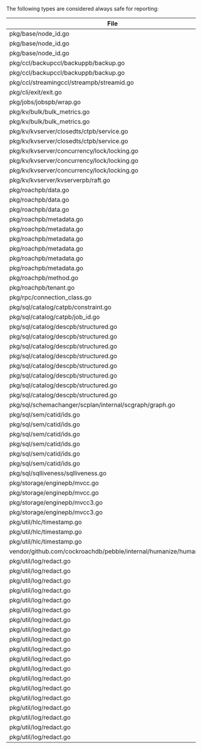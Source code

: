 The following types are considered always safe for reporting:

File | Type
--|--
pkg/base/node_id.go | `*NodeIDContainer`
pkg/base/node_id.go | `*SQLIDContainer`
pkg/base/node_id.go | `*StoreIDContainer`
pkg/ccl/backupccl/backuppb/backup.go | `sz`
pkg/ccl/backupccl/backuppb/backup.go | `timing`
pkg/ccl/streamingccl/streampb/streamid.go | `StreamID`
pkg/cli/exit/exit.go | `Code`
pkg/jobs/jobspb/wrap.go | `Type`
pkg/kv/bulk/bulk_metrics.go | `sz`
pkg/kv/bulk/bulk_metrics.go | `timing`
pkg/kv/kvserver/closedts/ctpb/service.go | `LAI`
pkg/kv/kvserver/closedts/ctpb/service.go | `SeqNum`
pkg/kv/kvserver/concurrency/lock/locking.go | `Durability`
pkg/kv/kvserver/concurrency/lock/locking.go | `Strength`
pkg/kv/kvserver/concurrency/lock/locking.go | `WaitPolicy`
pkg/kv/kvserver/kvserverpb/raft.go | `SnapshotRequest_Type`
pkg/roachpb/data.go | `LeaseSequence`
pkg/roachpb/data.go | `ReplicaChangeType`
pkg/roachpb/data.go | `TransactionStatus`
pkg/roachpb/metadata.go | `NodeID`
pkg/roachpb/metadata.go | `RangeGeneration`
pkg/roachpb/metadata.go | `RangeID`
pkg/roachpb/metadata.go | `ReplicaID`
pkg/roachpb/metadata.go | `ReplicaType`
pkg/roachpb/metadata.go | `StoreID`
pkg/roachpb/method.go | `Method`
pkg/roachpb/tenant.go | `TenantID`
pkg/rpc/connection_class.go | `ConnectionClass`
pkg/sql/catalog/catpb/constraint.go | `ForeignKeyAction`
pkg/sql/catalog/catpb/job_id.go | `JobID`
pkg/sql/catalog/descpb/structured.go | `ConstraintType`
pkg/sql/catalog/descpb/structured.go | `ConstraintValidity`
pkg/sql/catalog/descpb/structured.go | `DescriptorMutation_Direction`
pkg/sql/catalog/descpb/structured.go | `DescriptorMutation_State`
pkg/sql/catalog/descpb/structured.go | `DescriptorState`
pkg/sql/catalog/descpb/structured.go | `DescriptorVersion`
pkg/sql/catalog/descpb/structured.go | `IndexDescriptorVersion`
pkg/sql/catalog/descpb/structured.go | `MutationID`
pkg/sql/schemachanger/scplan/internal/scgraph/graph.go | `RuleName`
pkg/sql/sem/catid/ids.go | `ColumnID`
pkg/sql/sem/catid/ids.go | `ConstraintID`
pkg/sql/sem/catid/ids.go | `DescID`
pkg/sql/sem/catid/ids.go | `FamilyID`
pkg/sql/sem/catid/ids.go | `IndexID`
pkg/sql/sem/catid/ids.go | `PGAttributeNum`
pkg/sql/sqlliveness/sqlliveness.go | `SessionID`
pkg/storage/enginepb/mvcc.go | `TxnEpoch`
pkg/storage/enginepb/mvcc.go | `TxnSeq`
pkg/storage/enginepb/mvcc3.go | `*MVCCStats`
pkg/storage/enginepb/mvcc3.go | `MVCCStatsDelta`
pkg/util/hlc/timestamp.go | `ClockTimestamp`
pkg/util/hlc/timestamp.go | `LegacyTimestamp`
pkg/util/hlc/timestamp.go | `Timestamp`
vendor/github.com/cockroachdb/pebble/internal/humanize/humanize.go | `FormattedString`
pkg/util/log/redact.go | `reflect.TypeOf(123)`
pkg/util/log/redact.go | `reflect.TypeOf(Channel(0))`
pkg/util/log/redact.go | `reflect.TypeOf(complex128(0))`
pkg/util/log/redact.go | `reflect.TypeOf(complex64(0))`
pkg/util/log/redact.go | `reflect.TypeOf(encodingtype.T(0))`
pkg/util/log/redact.go | `reflect.TypeOf(float32(0))`
pkg/util/log/redact.go | `reflect.TypeOf(float64(0))`
pkg/util/log/redact.go | `reflect.TypeOf(int16(0))`
pkg/util/log/redact.go | `reflect.TypeOf(int32(0))`
pkg/util/log/redact.go | `reflect.TypeOf(int64(0))`
pkg/util/log/redact.go | `reflect.TypeOf(int8(0))`
pkg/util/log/redact.go | `reflect.TypeOf(os.Interrupt)`
pkg/util/log/redact.go | `reflect.TypeOf(time.Duration(0))`
pkg/util/log/redact.go | `reflect.TypeOf(time.Time{})`
pkg/util/log/redact.go | `reflect.TypeOf(true)`
pkg/util/log/redact.go | `reflect.TypeOf(uint16(0))`
pkg/util/log/redact.go | `reflect.TypeOf(uint32(0))`
pkg/util/log/redact.go | `reflect.TypeOf(uint64(0))`
pkg/util/log/redact.go | `reflect.TypeOf(uint8(0))`
